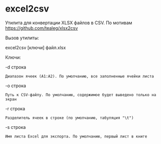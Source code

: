 # excel2csv

Утилита для конвертации XLSX файлов в CSV. По мотивам https://github.com/tealeg/xlsx2csv

Вызов утилиты:

excel2csv [ключи] файл.xlsx

Ключи:

-d строка

    Диапазон ячеек (A1:A2). По умолчанию, все заполненные ячейки листа
    
-o строка

    Путь к CSV-файлу. По умолчанию, содержимое будет выведено только на экран

-r строка

    Разделитель ячеек в строке (по умолчанию, табуляция "\t")

-s строка

    Имя листа Excel для экспорта. По умолчанию, первый лист в книге
